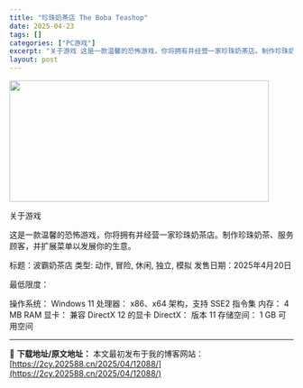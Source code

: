 ```yaml
---
title: "珍珠奶茶店 The Boba Teashop"
date: 2025-04-23
tags: []
categories: ["PC游戏"]
excerpt: "关于游戏 这是一款温馨的恐怖游戏，你将拥有并经营一家珍珠奶茶店。制作珍珠奶茶、服务顾客，并扩展菜单以发展你的生意。 标题：波霸奶茶店 类型: 动作, 冒险, 休闲, 独立, 模拟 发售日期：2025年4月20日 最低限度： 操作系统： Windows 11 处理器： x86、x64 架构，支持 SS&hellip;"
layout: post
---
```


<img class="aligncenter size-full wp-image-12082" src="https://2cy.202588.cn/wp-content/uploads/2025/04/2025042314460771.webp" alt="" width="460" height="215" />

关于游戏

这是一款温馨的恐怖游戏，你将拥有并经营一家珍珠奶茶店。制作珍珠奶茶、服务顾客，并扩展菜单以发展你的生意。

标题：波霸奶茶店
类型: 动作, 冒险, 休闲, 独立, 模拟
发售日期：2025年4月20日

最低限度：

操作系统： Windows 11
处理器： x86、x64 架构，支持 SSE2 指令集
内存： 4 MB RAM
显卡： 兼容 DirectX 12 的显卡
DirectX： 版本 11
存储空间： 1 GB 可用空间

---
📖 **下载地址/原文地址：** 本文最初发布于我的博客网站：[https://2cy.202588.cn/2025/04/12088/](https://2cy.202588.cn/2025/04/12088/)

